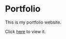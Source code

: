 # Portfolio
This is my portfolio website.

Click [here](https://deytulsi18.github.io/portfolio-v1/) to view it.
